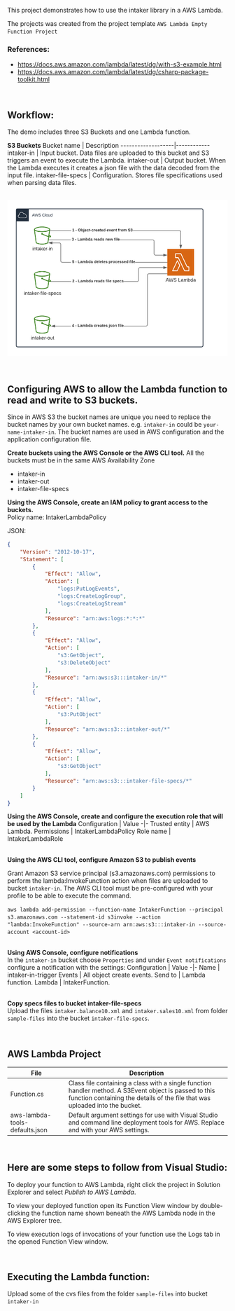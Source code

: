 This project demonstrates how to use the intaker library in a AWS Lambda.

The projects was created from the project template
`AWS Lambda Empty Function Project`

### References:
- https://docs.aws.amazon.com/lambda/latest/dg/with-s3-example.html
- https://docs.aws.amazon.com/lambda/latest/dg/csharp-package-toolkit.html

&nbsp;  
## Workflow:

The demo includes three S3 Buckets and one Lambda function.

**S3 Buckets**
Bucket name          | Description
-------------------|------------
intaker-in         | Input bucket. Data files are uploaded to this bucket and S3 triggers an event to execute the Lambda.
intaker-out        | Output bucket. When the Lambda executes it creates a json file with the data decoded from the input file.
intaker-file-specs | Configuration. Stores file specifications used when parsing data files.

&nbsp;  
![Demo](intaker-aws-s3-lambda.png)

&nbsp;  
## Configuring AWS to allow the Lambda function to read and write to S3 buckets.

Since in AWS S3 the bucket names are unique you need to replace the bucket names by your own bucket names. e.g. `intaker-in` could be `your-name-intaker-in`. The bucket names are used in AWS configuration and the application configuration file.

**Create buckets using the AWS Console or the AWS CLI tool.** All the buckets must be in the same AWS Availability Zone
- intaker-in
- intaker-out
- intaker-file-specs

**Using the AWS Console, create an IAM policy to grant access to the buckets.**  
Policy name: IntakerLambdaPolicy

JSON:
```json
{
    "Version": "2012-10-17",
    "Statement": [
        {
            "Effect": "Allow",
            "Action": [
                "logs:PutLogEvents",
                "logs:CreateLogGroup",
                "logs:CreateLogStream"
            ],
            "Resource": "arn:aws:logs:*:*:*"
        },
        {
            "Effect": "Allow",
            "Action": [
                "s3:GetObject",
                "s3:DeleteObject"
            ],
            "Resource": "arn:aws:s3:::intaker-in/*"
        },
        {
            "Effect": "Allow",
            "Action": [
                "s3:PutObject"
            ],
            "Resource": "arn:aws:s3:::intaker-out/*"
        },
        {
            "Effect": "Allow",
            "Action": [
                "s3:GetObject"
            ],
            "Resource": "arn:aws:s3:::intaker-file-specs/*"
        }
    ]
}    
```

**Using the AWS Console, create and configure the execution role that will be used by the Lambda**
Configuration | Value
-|-
Trusted entity | AWS Lambda.
Permissions | IntakerLambdaPolicy
Role name | IntakerLambdaRole

&nbsp;  
**Using the AWS CLI tool, configure Amazon S3 to publish events**

Grant Amazon S3 service principal (s3.amazonaws.com) permissions to perform the lambda:InvokeFunction action when files are uploaded to bucket `intaker-in`. The AWS CLI tool must be pre-configured with your profile to be able to execute the command.

`aws lambda add-permission --function-name IntakerFunction --principal s3.amazonaws.com --statement-id s3invoke --action "lambda:InvokeFunction" --source-arn arn:aws:s3:::intaker-in --source-account <account-id>`

&nbsp;  
**Using AWS Console, configure notifications**  
In the `intaker-in` bucket choose `Properties` and under `Event notifications` configure a notification with the settings:
Configuration | Value
-|-
Name | intaker-in-trigger
Events | All object create events.
Send to | Lambda function.
Lambda | IntakerFunction.

&nbsp;  
**Copy specs files to bucket intaker-file-specs**  
Upload the files `intaker.balance10.xml` and `intaker.sales10.xml` from folder `sample-files` into the bucket `intaker-file-specs`.

&nbsp;  
## AWS Lambda Project

File | Description
-|-
Function.cs | Class file containing a class with a single function handler method. A S3Event object is passed to this function containing the details of the file that was uploaded into the bucket.
aws-lambda-tools-defaults.json | Default argument settings for use with Visual Studio and command line deployment tools for AWS. Replace <profile> and <account-number> with your AWS settings.

&nbsp;  
## Here are some steps to follow from Visual Studio:

To deploy your function to AWS Lambda, right click the project in Solution Explorer and select *Publish to AWS Lambda*.

To view your deployed function open its Function View window by double-clicking the function name shown beneath the AWS Lambda node in the AWS Explorer tree.

To view execution logs of invocations of your function use the Logs tab in the opened Function View window.

&nbsp;  
## Executing the Lambda function:
Upload some of the cvs files from the folder `sample-files` into bucket `intaker-in`

